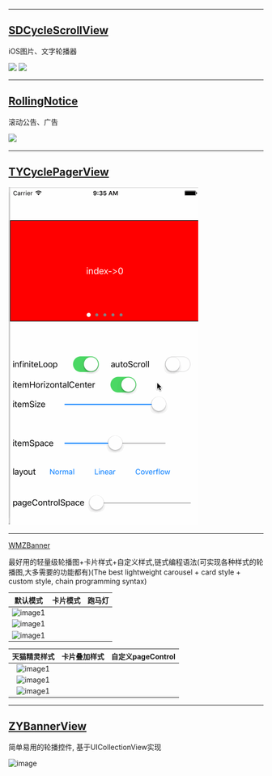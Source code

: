 
------

##  [SDCycleScrollView](https://github.com/gsdios/SDCycleScrollView)
<!-- ☆☆☆☆ -->

iOS图片、文字轮播器

![](http://ww4.sinaimg.cn/bmiddle/9b8146edjw1esvytq7lwrg208p0fce82.gif)
![](http://cdn.cocimg.com/bbs/attachment/Fid_19/19_441660_d01407e9c4b63d1.gif)

------

##  [RollingNotice](https://github.com/maltsugar/RollingNotice)

滚动公告、广告

![](http://wx3.sinaimg.cn/mw690/72aba7efgy1fmdy022ow6g20bn08g0xn.gif)

------

##  [TYCyclePagerView](https://github.com/12207480/TYCyclePagerView)

![image](https://github.com/12207480/TYCyclePagerView/blob/master/ScreenShot/TYCyclePagerView.gif)

------

[WMZBanner](https://github.com/wwmz/WMZBanner)

最好用的轻量级轮播图+卡片样式+自定义样式,链式编程语法(可实现各种样式的轮播图,大多需要的功能都有)(The best lightweight carousel + card style + custom style, chain programming syntax)

| 默认模式  | 卡片模式  | 跑马灯  |
| :----:  | :----: | :----: |
| ![image1](https://upload-images.jianshu.io/upload_images/9163368-e67656a2a5b0bb7f.gif?imageMogr2/auto-orient/strip) | 
  ![image1](https://upload-images.jianshu.io/upload_images/9163368-4a16369427d1da6f.gif?imageMogr2/auto-orient/strip) | 
  ![image1](https://upload-images.jianshu.io/upload_images/9163368-45ffbf5f23372828.gif?imageMogr2/auto-orient/strip) |
  
| 天猫精灵样式  | 卡片叠加样式  | 自定义pageControl  |
| :----:  | :----: | :----: |
| ![image1](https://upload-images.jianshu.io/upload_images/9163368-52a16007f7a2834c.gif?imageMogr2/auto-orient/strip) | 
  ![image1](https://upload-images.jianshu.io/upload_images/9163368-2e9934f2b819cf6f.gif?imageMogr2/auto-orient/strip) | 
  ![image1](https://upload-images.jianshu.io/upload_images/9163368-ba69944fb01c4805.gif?imageMogr2/auto-orient/strip) |
  
------

 ## [ZYBannerView](https://github.com/zzyspace/ZYBannerView)
 
 简单易用的轮播控件, 基于UICollectionView实现
 
 ![image](https://github.com/zzyspace/ZYBannerView/raw/master/ZYBannerViewDemo/Resource/demo.gif)
